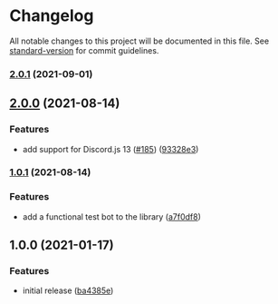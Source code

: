 # Changelog

All notable changes to this project will be documented in this file. See [standard-version](https://github.com/conventional-changelog/standard-version) for commit guidelines.

### [2.0.1](https://github.com/makigas/discordjs-voicerole/compare/v2.0.0...v2.0.1) (2021-09-01)

## [2.0.0](https://github.com/makigas/discordjs-voicerole/compare/v1.0.1...v2.0.0) (2021-08-14)


### Features

* add support for Discord.js 13 ([#185](https://github.com/makigas/discordjs-voicerole/issues/185)) ([93328e3](https://github.com/makigas/discordjs-voicerole/commit/93328e30fa765dd959fc988b17aa25ec35d336e6))

### [1.0.1](https://github.com/makigas/discordjs-voicerole/compare/v1.0.0...v1.0.1) (2021-08-14)


### Features

* add a functional test bot to the library ([a7f0df8](https://github.com/makigas/discordjs-voicerole/commit/a7f0df84e4af4e5c48c205bb6e16cf33fb8c1628))

## 1.0.0 (2021-01-17)


### Features

* initial release ([ba4385e](https://github.com/makigas/discordjs-voicerole/commit/ba4385e62e761e876088ed9e6ca733f223d8d639))
